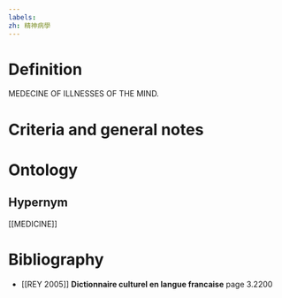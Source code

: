 ```yaml
---
labels: 
zh: 精神病學
---
```


# Definition
MEDECINE OF ILLNESSES OF THE MIND.
# Criteria and general notes
# Ontology

## Hypernym
[[MEDICINE]]
# Bibliography
- [[REY 2005]]
**Dictionnaire culturel en langue francaise** page 3.2200
